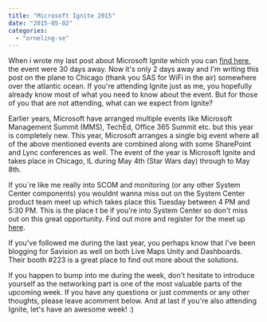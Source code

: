 ```yaml
---
title: "Microsoft Ignite 2015"
date: "2015-05-02"
categories: 
  - "orneling-se"
---
```


When i wrote my last post about Microsoft Ignite which you can [find here](http://blog.orneling.se/2015/04/sessions-to-attend-at-ignite/), the event were 30 days away. Now it's only 2 days away and I'm writing this post on the plane to Chicago (thank you SAS for WiFi in the air) somewhere over the atlantic ocean. If you're attending Ignite just as me, you hopefully already know most of what you need to know about the event. But for those of you that are not attending, what can we expect from Ignite?

Earlier years, Microsoft have arranged multiple events like Microsoft Management Summit (MMS), TechEd, Office 365 Summit etc. but this year is completely new. This year, Microsoft arranges a single big event where all of the above mentioned events are combined along with some SharePoint and Lync conferences as well. The event of the year is Microsoft Ignite and takes place in Chicago, IL during May 4th (Star Wars day) through to May 8th.

If you´re like me really into SCOM and monitoring (or any other System Center components) you wouldnt wanna miss out on the System Center product team meet up which takes place this Tuesday between 4 PM and 5:30 PM. This is the place t be if you're into System Center so don't miss out on this great opportunity. Find out more and register for the meet up [here](http://blogs.technet.com/b/momteam/archive/2015/04/20/system-center-customer-product-team-meet-up-at-ignite-2015.aspx).

If you've followed me during the last year, you perhaps know that I've been blogging for Savision as well on both Live Maps Unity and Dashboards. Their booth #223 is a great place to find out more about the solutions.

If you happen to bump into me during the week, don't hesitate to introduce yourself as the networking part is one of the most valuable parts of the upcoming week. If you have any questions or just comments or any other thoughts, please leave acomment below. And at last if you're also attending Ignite, let's have an awesome week! :)

